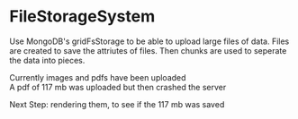 # FileStorageSystem
Use MongoDB's gridFsStorage to be able to upload large files of data. Files are created to save the attriutes of files. Then chunks are used to seperate the data into pieces.

Currently images and pdfs have been uploaded <br>
A pdf of 117 mb was uploaded but then crashed the server <br>

Next Step: rendering them, to see if the 117 mb was saved